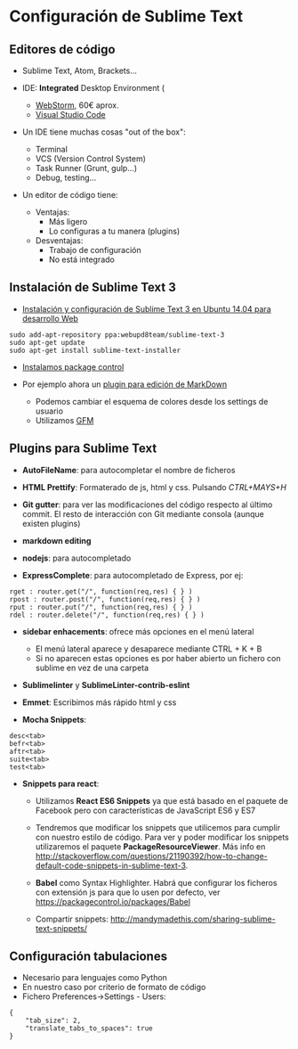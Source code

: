 # Configuración de Sublime Text



## Editores de código
- Sublime Text, Atom, Brackets...
- IDE: **Integrated** Desktop Environment (
    - [WebStorm](https://www.jetbrains.com/webstorm/), 60€ aprox.
    - [Visual Studio Code](https://code.visualstudio.com/)

- Un IDE tiene muchas cosas "out of the box":
    - Terminal
    - VCS (Version Control System)
    - Task Runner (Grunt, gulp...)
    - Debug, testing...


- Un editor de código tiene:
    - Ventajas:
    	- Más ligero
    	- Lo configuras a tu manera (plugins)
    - Desventajas:
        - Trabajo de configuración
        - No está integrado



## Instalación de Sublime Text 3

- [Instalación y configuración de Sublime Text 3 en Ubuntu 14.04 para desarrollo Web](http://www.formandome.es/linux/instalacion-y-configuracion-de-sublime-text-3-en-ubuntu-14-04-para-desarrollo-web/)

```
sudo add-apt-repository ppa:webupd8team/sublime-text-3 
sudo apt-get update
sudo apt-get install sublime-text-installer
```

- [Instalamos package control](https://packagecontrol.io/installation)

- Por ejemplo ahora un [plugin para edición de MarkDown](https://packagecontrol.io/packages/MarkdownEditing)
    - Podemos cambiar el esquema de colores desde los settings de usuario
    - Utilizamos [GFM](https://help.github.com/enterprise/11.10.340/user/articles/github-flavored-markdown/)


## Plugins para Sublime Text 

- **AutoFileName**: para autocompletar el nombre de ficheros  
- **HTML Prettify**: Formaterado de js, html y css. Pulsando *CTRL+MAYS+H*
- **Git gutter**: para ver las modificaciones del código respecto al último commit. El resto de interacción con Git mediante consola (aunque existen plugins)
- **markdown editing**


- **nodejs**: para autocompletado
- **ExpressComplete**: para autocompletado de Express, por ej:

```
rget : router.get("/", function(req,res) { } )
rpost : router.post("/", function(req,res) { } )
rput : router.put("/", function(req,res) { } )
rdel : router.delete("/", function(req,res) { } )
```

- **sidebar enhacements**: ofrece más opciones en el menú lateral
    - El menú lateral aparece y desaparece mediante CTRL + K + B
    - Si no aparecen estas opciones es por haber abierto un fichero con sublime en vez de una carpeta
- **Sublimelinter** y **SublimeLinter-contrib-eslint**
- **Emmet**: Escribimos más rápido html y css



- **Mocha Snippets**:
```
desc<tab>
befr<tab>
aftr<tab>
suite<tab>
test<tab>
```


- **Snippets para react**:
    - Utilizamos  **React ES6 Snippets** ya que está basado en el paquete de Facebook pero con características de JavaScript ES6 y ES7
    - Tendremos que modificar los snippets que utilicemos para cumplir con nuestro estilo de código. Para ver y poder modificar los snippets utilizaremos el paquete **PackageResourceViewer**. Más info en http://stackoverflow.com/questions/21190392/how-to-change-default-code-snippets-in-sublime-text-3.
    - **Babel** como Syntax Highlighter. Habrá que configurar los ficheros con extensión js para que lo usen por defecto, ver https://packagecontrol.io/packages/Babel
    
    - Compartir snippets: http://mandymadethis.com/sharing-sublime-text-snippets/



## Configuración tabulaciones
- Necesario para lenguajes como Python
- En nuestro caso por criterio de formato de código
- Fichero Preferences->Settings - Users:

```
{
    "tab_size": 2,
    "translate_tabs_to_spaces": true
}
```